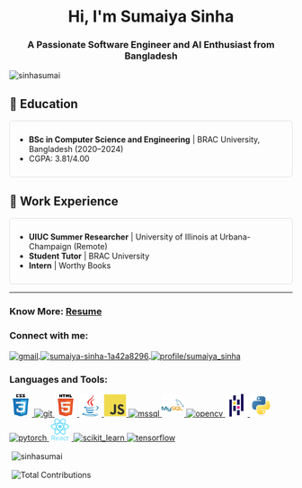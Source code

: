 <h1 align="center">Hi, I'm Sumaiya Sinha</h1>
<h3 align="center">A Passionate Software Engineer and AI Enthusiast from Bangladesh</h3>

<p align="left"> 
  <img src="https://komarev.com/ghpvc/?username=sinhasumai&label=Profile%20views&color=0e75b6&style=flat" alt="sinhasumai" /> 
</p>

<h2 align="left">📘 Education</h2>
<div style="border: 1px solid #e0e0e0; padding: 10px; border-radius: 5px;">
  <ul>
    <li><b>BSc in Computer Science and Engineering</b> | BRAC University, Bangladesh (2020–2024)</li>
    <li>CGPA: 3.81/4.00</li>
  </ul>
</div>

<h2 align="left">💼 Work Experience</h2>
<div style="border: 1px solid #e0e0e0; padding: 10px; border-radius: 5px;">
  <ul>
    <li><b>UIUC Summer Researcher</b> | University of Illinois at Urbana-Champaign (Remote)</li>
    <li><b>Student Tutor</b> | BRAC University</li>
    <li><b>Intern</b> | Worthy Books</li>
  </ul>
</div>

<hr>

<h3 align="left">Know More: <a href="https://docs.google.com/document/d/1wU1spPRBOHydxHEGdy5W4LFGAABE8MY-/edit?usp=sharing&ouid=115870786687753206143&rtpof=true&sd=true" target="_blank">Resume</a></h3>

<h3 align="left">Connect with me:</h3>
<p align="left">
  <a href="mailto:sumaiya.sinha@g.bracu.ac.bd" target="blank">
   <img align="center" src="https://img.icons8.com/color/48/000000/gmail-new.png" alt="gmail" height="30" width="40" />
  </a>
  <a href="https://linkedin.com/in/sumaiya-sinha-1a42a8296" target="blank">
    <img align="center" src="https://raw.githubusercontent.com/rahuldkjain/github-profile-readme-generator/master/src/images/icons/Social/linked-in-alt.svg" alt="sumaiya-sinha-1a42a8296" height="30" width="40" />
  </a>
  <a href="https://www.hackerrank.com/profile/sumaiya_sinha" target="blank">
    <img align="center" src="https://raw.githubusercontent.com/rahuldkjain/github-profile-readme-generator/master/src/images/icons/Social/hackerrank.svg" alt="profile/sumaiya_sinha" height="30" width="40" />
  </a>
</p>

<h3 align="left">Languages and Tools:</h3>
<p align="left"> 
  <a href="https://www.w3schools.com/css/" target="_blank" rel="noreferrer"> 
    <img src="https://raw.githubusercontent.com/devicons/devicon/master/icons/css3/css3-original-wordmark.svg" alt="css3" width="40" height="40"/> 
  </a> 
  <a href="https://git-scm.com/" target="_blank" rel="noreferrer"> 
    <img src="https://www.vectorlogo.zone/logos/git-scm/git-scm-icon.svg" alt="git" width="40" height="40"/> 
  </a> 
  <a href="https://www.w3.org/html/" target="_blank" rel="noreferrer"> 
    <img src="https://raw.githubusercontent.com/devicons/devicon/master/icons/html5/html5-original-wordmark.svg" alt="html5" width="40" height="40"/> 
  </a> 
  <a href="https://www.java.com" target="_blank" rel="noreferrer"> 
    <img src="https://raw.githubusercontent.com/devicons/devicon/master/icons/java/java-original.svg" alt="java" width="40" height="40"/> 
  </a> 
  <a href="https://developer.mozilla.org/en-US/docs/Web/JavaScript" target="_blank" rel="noreferrer"> 
    <img src="https://raw.githubusercontent.com/devicons/devicon/master/icons/javascript/javascript-original.svg" alt="javascript" width="40" height="40"/> 
  </a> 
  <a href="https://www.microsoft.com/en-us/sql-server" target="_blank" rel="noreferrer"> 
    <img src="https://www.svgrepo.com/show/303229/microsoft-sql-server-logo.svg" alt="mssql" width="40" height="40"/> 
  </a> 
  <a href="https://www.mysql.com/" target="_blank" rel="noreferrer"> 
    <img src="https://raw.githubusercontent.com/devicons/devicon/master/icons/mysql/mysql-original-wordmark.svg" alt="mysql" width="40" height="40"/> 
  </a> 
  <a href="https://opencv.org/" target="_blank" rel="noreferrer"> 
    <img src="https://www.vectorlogo.zone/logos/opencv/opencv-icon.svg" alt="opencv" width="40" height="40"/> 
  </a> 
  <a href="https://pandas.pydata.org/" target="_blank" rel="noreferrer"> 
    <img src="https://raw.githubusercontent.com/devicons/devicon/2ae2a900d2f041da66e950e4d48052658d850630/icons/pandas/pandas-original.svg" alt="pandas" width="40" height="40"/> 
  </a> 
  <a href="https://www.python.org" target="_blank" rel="noreferrer"> 
    <img src="https://raw.githubusercontent.com/devicons/devicon/master/icons/python/python-original.svg" alt="python" width="40" height="40"/> 
  </a> 
  <a href="https://pytorch.org/" target="_blank" rel="noreferrer"> 
    <img src="https://www.vectorlogo.zone/logos/pytorch/pytorch-icon.svg" alt="pytorch" width="40" height="40"/> 
  </a> 
  <a href="https://reactjs.org/" target="_blank" rel="noreferrer"> 
    <img src="https://raw.githubusercontent.com/devicons/devicon/master/icons/react/react-original-wordmark.svg" alt="react" width="40" height="40"/> 
  </a> 
  <a href="https://scikit-learn.org/" target="_blank" rel="noreferrer"> 
    <img src="https://upload.wikimedia.org/wikipedia/commons/0/05/Scikit_learn_logo_small.svg" alt="scikit_learn" width="40" height="40"/> 
  </a> 
  <a href="https://www.tensorflow.org" target="_blank" rel="noreferrer"> 
    <img src="https://www.vectorlogo.zone/logos/tensorflow/tensorflow-icon.svg" alt="tensorflow" width="40" height="40"/> 
  </a> 
</p>

<!-- GitHub Stats -->
<p>&nbsp;<img align="center" src="https://github-readme-stats.vercel.app/api?username=sinhasumai&show_icons=true&count_private=true&include_all_commits=true&locale=en" alt="sinhasumai" /></p>

<!-- GitHub Streak Stats -->
<!-- Total Contributions This Year -->
<p>&nbsp;<img align="center" src="https://github-readme-stats.vercel.app/api?username=sinhasumai&show_icons=true&count_private=true&include_all_commits=true&locale=en&hide=issues,contribs" alt="Total Contributions" /></p>

